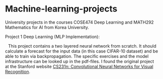 # Machine-learning-projects
University projects in the courses COSE474 Deep Learning and MATH292 Mathematics for AI from Korea University.

Project 1 Deep Learning (MLP Implementation):
<p style="text-indent:10px;">This project contains a two layered neural network from scratch. It should calculate a forecast for the input data (in this case CIFAR-10 dataset) and be able to train via backpropagation. The specific exercises and the model infrastructure can be looked up in the pdf-files. I found the original project at the Stanford website <a href="https://www.w3schools.com](http://cs231n.stanford.edu/">CS231n: Convolutional Neural Networks for Visual Recognition</a>.</p>
